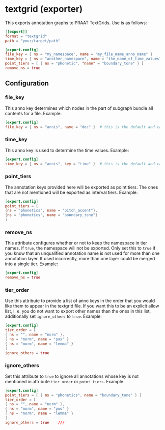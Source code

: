 # textgrid (exporter)

This exports annotation graphs to PRAAT TextGrids. Use is as follows:
```toml
[[export]]
format = "textgrid"
path = "your/target/path"

[export.config]
file_key = { ns = "my_namespace", name = "my_file_name_anno_name" }
time_key = { ns = "another_namespace", name = "the_name_of_time_values" }
point_tiers = [ { ns = "phonetic", "name" = "boundary_tone" } ]
remove_ns = true

```

## Configuration

###  file_key

This anno key determines which nodes in the part of subgraph bundle all contents for a file.
Example:
```toml
[export.config]
file_key = { ns = "annis", name = "doc" }  # this is the default and can be omitted
``````

###  time_key

This anno key is used to determine the time values.
Example:
```toml
[export.config]
time_key = { ns = "annis", key = "time" }  # this is the default and can be omitted
```

###  point_tiers

The annotation keys provided here will be exported as point tiers. The ones that are not mentioned will be exported as interval tiers.
Example:
```toml
[export.config]
point_tiers = [
{ns = "phonetics", name = "pitch_accent"},
{ns = "phonetics", name = "boundary_tone"}
]
```

###  remove_ns

This attribute configures whether or not to keep the namespace in tier names. If `true`, the namespace will not be exported.
Only set this to `true` if you know that an unqualified annotation name is not used for more than one annotation layer.
If used incorrectly, more than one layer could be merged into a single tier.
Example:
```toml
[export.config]
remove_ns = true
```

###  tier_order

Use this attribute to provide a list of anno keys in the order that you would like them to appear in the textgrid file.
If you want this to be an explicit allow list, i. e. you do not want to export other names than the ones in this list,
additionally set `ignore_others` to `true`.
Example:
```toml
[export.config]
tier_order = [
{ ns = "", name = "norm" },
{ ns = "norm", name = "pos" }
{ ns = "norm", name = "lemma" }
]
ignore_others = true
```

###  ignore_others

Set this attribute to `true` to ignore all annotations whose key is not mentioned in attribute `tier_order` or `point_tiers`.
Example:
```toml
[export.config]
point_tiers = [ { ns = "phonetics", name = "boundary_tone" } ]
tier_order = [
{ ns = "", name = "norm" },
{ ns = "norm", name = "pos" }
{ ns = "norm", name = "lemma" }
]
ignore_others = true    ///
```

